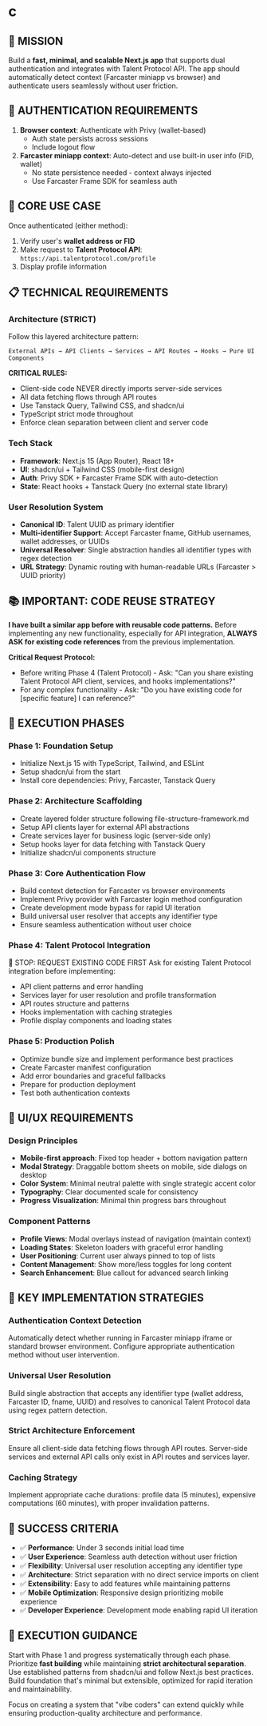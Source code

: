 # c 

## 🎯 MISSION
Build a **fast, minimal, and scalable Next.js app** that supports dual authentication and integrates with Talent Protocol API. The app should automatically detect context (Farcaster miniapp vs browser) and authenticate users seamlessly without user friction.

## 🔐 AUTHENTICATION REQUIREMENTS
1. **Browser context**: Authenticate with Privy (wallet-based)
   - Auth state persists across sessions
   - Include logout flow
2. **Farcaster miniapp context**: Auto-detect and use built-in user info (FID, wallet)
   - No state persistence needed - context always injected
   - Use Farcaster Frame SDK for seamless auth

## 🧩 CORE USE CASE
Once authenticated (either method):
1. Verify user's **wallet address or FID**
2. Make request to **Talent Protocol API**: `https://api.talentprotocol.com/profile`
3. Display profile information

## 📋 TECHNICAL REQUIREMENTS

### Architecture (STRICT)
Follow this layered architecture pattern:
```
External APIs → API Clients → Services → API Routes → Hooks → Pure UI Components
```

**CRITICAL RULES:**
- Client-side code NEVER directly imports server-side services
- All data fetching flows through API routes
- Use Tanstack Query, Tailwind CSS, and shadcn/ui
- TypeScript strict mode throughout
- Enforce clean separation between client and server code

### Tech Stack
- **Framework**: Next.js 15 (App Router), React 18+
- **UI**: shadcn/ui + Tailwind CSS (mobile-first design)
- **Auth**: Privy SDK + Farcaster Frame SDK with auto-detection
- **State**: React hooks + Tanstack Query (no external state library)

### User Resolution System
- **Canonical ID**: Talent UUID as primary identifier
- **Multi-identifier Support**: Accept Farcaster fname, GitHub usernames, wallet addresses, or UUIDs
- **Universal Resolver**: Single abstraction handles all identifier types with regex detection
- **URL Strategy**: Dynamic routing with human-readable URLs (Farcaster > UUID priority)

## 📚 IMPORTANT: CODE REUSE STRATEGY
**I have built a similar app before with reusable code patterns.** Before implementing any new functionality, especially for API integration, **ALWAYS ASK for existing code references** from the previous implementation.

**Critical Request Protocol:**
- Before writing Phase 4 (Talent Protocol) - Ask: "Can you share existing Talent Protocol API client, services, and hooks implementations?"
- For any complex functionality - Ask: "Do you have existing code for [specific feature] I can reference?"

## 🚀 EXECUTION PHASES

### Phase 1: Foundation Setup
- Initialize Next.js 15 with TypeScript, Tailwind, and ESLint
- Setup shadcn/ui from the start
- Install core dependencies: Privy, Farcaster, Tanstack Query

### Phase 2: Architecture Scaffolding
- Create layered folder structure following file-structure-framework.md
- Setup API clients layer for external API abstractions
- Create services layer for business logic (server-side only)
- Setup hooks layer for data fetching with Tanstack Query
- Initialize shadcn/ui components structure

### Phase 3: Core Authentication Flow
- Build context detection for Farcaster vs browser environments
- Implement Privy provider with Farcaster login method configuration
- Create development mode bypass for rapid UI iteration
- Build universal user resolver that accepts any identifier type
- Ensure seamless authentication without user choice

### Phase 4: Talent Protocol Integration
🚨 STOP: REQUEST EXISTING CODE FIRST
Ask for existing Talent Protocol integration before implementing:
- API client patterns and error handling
- Services layer for user resolution and profile transformation
- API routes structure and patterns
- Hooks implementation with caching strategies
- Profile display components and loading states

### Phase 5: Production Polish
- Optimize bundle size and implement performance best practices
- Create Farcaster manifest configuration
- Add error boundaries and graceful fallbacks
- Prepare for production deployment
- Test both authentication contexts

## 🎨 UI/UX REQUIREMENTS

### Design Principles
- **Mobile-first approach**: Fixed top header + bottom navigation pattern
- **Modal Strategy**: Draggable bottom sheets on mobile, side dialogs on desktop
- **Color System**: Minimal neutral palette with single strategic accent color
- **Typography**: Clear documented scale for consistency
- **Progress Visualization**: Minimal thin progress bars throughout

### Component Patterns
- **Profile Views**: Modal overlays instead of navigation (maintain context)
- **Loading States**: Skeleton loaders with graceful error handling
- **User Positioning**: Current user always pinned to top of lists
- **Content Management**: Show more/less toggles for long content
- **Search Enhancement**: Blue callout for advanced search linking

## 🔧 KEY IMPLEMENTATION STRATEGIES

### Authentication Context Detection
Automatically detect whether running in Farcaster miniapp iframe or standard browser environment. Configure appropriate authentication method without user intervention.

### Universal User Resolution
Build single abstraction that accepts any identifier type (wallet address, Farcaster ID, fname, UUID) and resolves to canonical Talent Protocol data using regex pattern detection.

### Strict Architecture Enforcement
Ensure all client-side data fetching flows through API routes. Server-side services and external API calls only exist in API routes and services layer.

### Caching Strategy
Implement appropriate cache durations: profile data (5 minutes), expensive computations (60 minutes), with proper invalidation patterns.

## 🚨 SUCCESS CRITERIA
- ✅ **Performance**: Under 3 seconds initial load time
- ✅ **User Experience**: Seamless auth detection without user friction
- ✅ **Flexibility**: Universal user resolution accepting any identifier type
- ✅ **Architecture**: Strict separation with no direct service imports on client
- ✅ **Extensibility**: Easy to add features while maintaining patterns
- ✅ **Mobile Optimization**: Responsive design prioritizing mobile experience
- ✅ **Developer Experience**: Development mode enabling rapid UI iteration

## 🚀 EXECUTION GUIDANCE
Start with Phase 1 and progress systematically through each phase. Prioritize **fast building** while maintaining **strict architectural separation**. Use established patterns from shadcn/ui and follow Next.js best practices. Build foundation that's minimal but extensible, optimized for rapid iteration and maintainability.

Focus on creating a system that "vibe coders" can extend quickly while ensuring production-quality architecture and performance.


